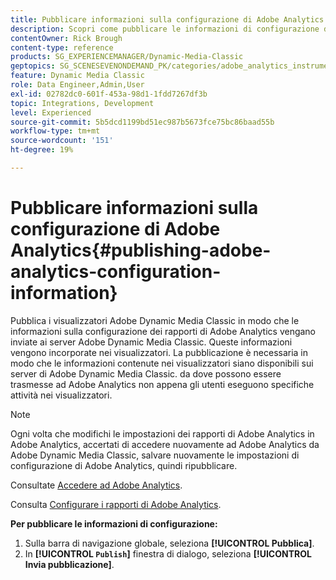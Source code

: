 ```yaml
---
title: Pubblicare informazioni sulla configurazione di Adobe Analytics
description: Scopri come pubblicare le informazioni di configurazione di Adobe Analytics da Adobe Dynamic Media Classic.
contentOwner: Rick Brough
content-type: reference
products: SG_EXPERIENCEMANAGER/Dynamic-Media-Classic
geptopics: SG_SCENESEVENONDEMAND_PK/categories/adobe_analytics_instrumentation_kit
feature: Dynamic Media Classic
role: Data Engineer,Admin,User
exl-id: 02782dc0-601f-453a-98d1-1fdd7267df3b
topic: Integrations, Development
level: Experienced
source-git-commit: 5b5dcd1199bd51ec987b5673fce75bc86baad55b
workflow-type: tm+mt
source-wordcount: '151'
ht-degree: 19%

---
```


# Pubblicare informazioni sulla configurazione di Adobe Analytics{#publishing-adobe-analytics-configuration-information}

Pubblica i visualizzatori Adobe Dynamic Media Classic in modo che le informazioni sulla configurazione dei rapporti di Adobe Analytics vengano inviate ai server Adobe Dynamic Media Classic. Queste informazioni vengono incorporate nei visualizzatori. La pubblicazione è necessaria in modo che le informazioni contenute nei visualizzatori siano disponibili sui server di Adobe Dynamic Media Classic. da dove possono essere trasmesse ad Adobe Analytics non appena gli utenti eseguono specifiche attività nei visualizzatori. 

>[!NOTE]
>
>Ogni volta che modifichi le impostazioni dei rapporti di Adobe Analytics in Adobe Analytics, accertati di accedere nuovamente ad Adobe Analytics da Adobe Dynamic Media Classic, salvare nuovamente le impostazioni di configurazione di Adobe Analytics, quindi ripubblicare.

Consultate [Accedere ad Adobe Analytics](log-analytics.md#log_in_to_adobe_analytics).

Consulta [Configurare i rapporti di Adobe Analytics](configuring-analytics-reports.md#configuring_adobe_analytics_reports).

**Per pubblicare le informazioni di configurazione:**

1. Sulla barra di navigazione globale, seleziona **[!UICONTROL Pubblica]**.
1. In **[!UICONTROL `Publish`]** finestra di dialogo, seleziona **[!UICONTROL Invia pubblicazione]**.
